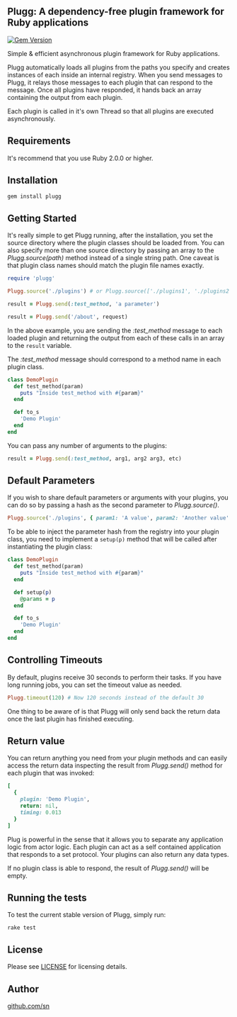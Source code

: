 ## Plugg: A dependency-free plugin framework for Ruby applications

[![Gem Version](https://badge.fury.io/rb/plugg.svg)](https://rubygems.org/gems/plugg)

Simple & efficient asynchronous plugin framework for Ruby applications.

Plugg automatically loads all plugins from the paths you specify and creates instances of each inside an internal registry. When you send messages to Plugg, it relays those messages to each plugin that can respond to the message. Once all plugins have responded, it hands back an array containing the output from each plugin. 

Each plugin is called in it's own Thread so that all plugins are executed asynchronously.

Requirements
-----------------

It's recommend that you use Ruby 2.0.0 or higher.

Installation
-----------------

```
gem install plugg
```

Getting Started
-----------------

It's really simple to get Plugg running, after the installation, you set the source directory where the plugin classes should be loaded from. You can also specify more than one source directory by passing an array to the *Plugg.source(path)* method instead of a single string path. One caveat is that plugin class names should match the plugin file names exactly.

```ruby
require 'plugg'

Plugg.source('./plugins') # or Plugg.source(['./plugins1', './plugins2'])

result = Plugg.send(:test_method, 'a parameter')

result = Plugg.send('/about', request)
```

In the above example, you are sending the *:test_method* message to each loaded plugin and returning the output from each of these calls in an array to the `result` variable.

The *:test_method* message should correspond to a method name in each plugin class.

```ruby
class DemoPlugin
  def test_method(param)
    puts "Inside test_method with #{param}"
  end

  def to_s
    'Demo Plugin'
  end
end
```

You can pass any number of arguments to the plugins:

```ruby
result = Plugg.send(:test_method, arg1, arg2 arg3, etc)
```

Default Parameters
-----------------

If you wish to share default parameters or arguments with your plugins, you can do so by passing a hash as the second parameter to _Plugg.source()_.

```ruby
Plugg.source('./plugins', { param1: 'A value', param2: 'Another value' })
```

To be able to inject the parameter hash from the registry into your plugin class, you need to implement a `setup(p)` method that will be called after instantiating the plugin class:

```ruby
class DemoPlugin
  def test_method(param)
    puts "Inside test_method with #{param}"
  end

  def setup(p)
    @params = p
  end

  def to_s
    'Demo Plugin'
  end
end
```

Controlling Timeouts
-----------------

By default, plugins receive 30 seconds to perform their tasks. If you have long running jobs, you can set the timeout value as needed.

```ruby
Plugg.timeout(120) # Now 120 seconds instead of the default 30
```

One thing to be aware of is that Plugg will only send back the return data once the last plugin has finished executing.

Return value
-----------------

You can return anything you need from your plugin methods and can easily access the return data inspecting the result from *Plugg.send()* method for each plugin that was invoked:

```ruby
[
  {
    plugin: 'Demo Plugin',
    return: nil,
    timing: 0.013
  }
]
```

Plug is powerful in the sense that it allows you to separate any application logic from actor logic. Each plugin can act as a self contained application that responds to a set protocol. Your plugins can also return any data types.

If no plugin class is able to respond, the result of *Plugg.send()* will be empty.

Running the tests
-----------------

To test the current stable version of Plugg, simply run:

    rake test

License
-----------------

Please see [LICENSE](https://github.com/sn/plugg/blob/master/LICENSE) for licensing details.

Author
-----------------

[github.com/sn](https://github.com/sn) 

